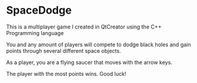 # SpaceDodge

This is a multiplayer game I created in QtCreator using the C++ Programming language

You and any amount of players will compete to dodge black holes and gain points through several different space objects.

As a player, you are a flying saucer that moves with the arrow keys.

The player with the most points wins. Good luck!

